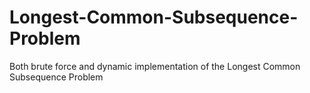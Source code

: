 # Longest-Common-Subsequence-Problem
Both brute force and dynamic implementation of the Longest Common Subsequence Problem
